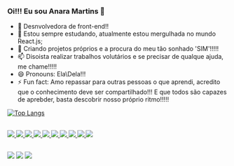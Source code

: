 ### Oi!!! Eu sou Anara Martins 👋




- 🔭 Desnvolvedora de front-end!!
- 🌱 Estou sempre estudando, atualmente estou mergulhada no mundo React.js;
- 👯 Criando projetos próprios e a procura do meu tão sonhado 'SIM'!!!!!
- 📫 Disoista realizar trabalhos volutários e se precisar de qualque ajuda, me chame!!!!!
- 😄 Pronouns: Ela\Dela!!!
- ⚡ Fun fact: Amo repassar para outras pessoas o que aprendi, acredito que o conhecimento deve ser compartilhado!!! E que todos são capazes de aprebder, basta descobrir nosso próprio ritmo!!!!!


[![Top Langs](https://github-readme-stats.vercel.app/api/top-langs/?username=anaramartins&layout=pie)](https://github.com/anaramartins/github-readme-stats)


<div style="display: inline_block"><br>
<a href="https://developer.mozilla.org/en-US/docs/Learn/Getting_started_with_the_web/HTML_basics">
  <img src="https://skillicons.dev/icons?i=html"/>
  <a href="https://developer.mozilla.org/en-US/docs/Web/CSS">
  <img src="https://skillicons.dev/icons?i=css"/>
  <a href="https://developer.mozilla.org/en-US/docs/Learn/JavaScript/First_steps/What_is_JavaScript">
  <img src="https://skillicons.dev/icons?i=js"/>
  <a href="https://git-scm.com/">
  <img src="https://skillicons.dev/icons?i=git"/>
  <a href="https://github.com/">
  <img src="https://skillicons.dev/icons?i=github"/>
  <a href="https://jestjs.io/pt-BR/">
  <img src="https://skillicons.dev/icons?i=jest"/>
  <a href="https://figma.com/">
  <img src="https://skillicons.dev/icons?i=figma"/>
  <a href="https://firebase.google.com/">
  <img src="https://skillicons.dev/icons?i=firebase"/>
  <a href="https://code.visualstudio.com/">
  <img src="https://skillicons.dev/icons?i=vscode"/>
   <a href="https://nodejs.org/en">
  <img src="https://skillicons.dev/icons?i=nodejs"/>


                    
</div>

 ##
 
<div> 
  <a href="https://instagram.com/anaracbm" target="_blank"><img src="https://img.shields.io/badge/-Instagram-%23E4405F?style=for-the-badge&logo=instagram&logoColor=white" target="_blank"></a>
  <a href = "mailto:anaramartins21@gmail.com"><img src="https://img.shields.io/badge/-Gmail-%23333?style=for-the-badge&logo=gmail&logoColor=white" target="_blank"></a>
  <a href="https://www.linkedin.com/in/anara-martins-4740b0108" target="_blank"><img src="https://img.shields.io/badge/-LinkedIn-%230077B5?style=for-the-badge&logo=linkedin&logoColor=white" target="_blank"></a> 
  
</div>
